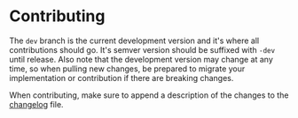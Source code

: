 # Contributing

The `dev` branch is the current development version and it's where all contributions should go. It's semver version should be suffixed with `-dev` until release. Also note that the development version may change at any time, so when pulling new changes, be prepared to migrate your implementation or contribution if there are breaking changes.

When contributing, make sure to append a description of the changes to the [changelog](./changelog.md) file.
